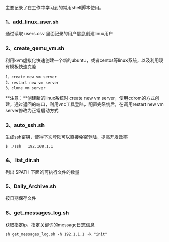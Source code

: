 主要记录了在工作中学习到的常用shell脚本使用。

### 1、add_linux_user.sh
通过读取 users.csv 里面记录的用户信息创建linux用户

### 2、create_qemu_vm.sh
利用kvm虚拟化快速创建一个新的ubuntu，或者centos等linux系统，以及利用现有模板快速克隆  

	1、create new vm server
    2、restart new vm server
    3、clone vm server

**注意：**创建新的linux系统时 create new vm server，使用cdrom的方式创建，通过返回的端口，利用vnc工具登陆，配置完系统后，在调用restart new vm server修改为正常启动方式


### 3、auto_ssh.sh
生成ssh密钥，使得下次登陆可以直接免密登陆，提高开发效率
	
    $ ./ssh   192.168.1.1
    

### 4、 list_dir.sh
列出 $PATH 下面的可执行文件的数量

### 5、Daily_Archive.sh
按日期保存文件

### 6、get_messages_log.sh
获取指定ip，指定关键词的message日志信息

```
sh get_messages_log.sh -h 192.1.1.1 -k "init"
```